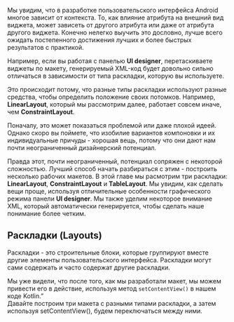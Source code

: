 Мы увидим, что в разработке пользовательского интерфейса Android многое зависит от контекста. То, как влияние атрибута на внешний вид виджета, может зависеть от другого атрибута или даже от атрибута другого виджета. Конечно нелегко выучить это дословно, лучше всего ожидать постепенного достижения лучших и более быстрых результатов с практикой.

Например, если вы работая с панелью **UI designer**, перетаскиваете виджеты по макету, генерируемый XML-код будет довольно сильно отличаться в зависимости от типа раскладки, которую вы используете.

Это происходит потому, что разные типы раскладки используют разные средства, чтобы определить положение своих потомков. Например, **LinearLayout**, который мы рассмотрим далее, работает совсем иначе, чем **ConstraintLayout**.

Поначалу, это может показаться проблемой или даже плохой идеей. Однако скоро вы поймете, что изобилие вариантов компоновки и их индивидуальные причуды - хорошая вещь, потому что они дают нам почти неограниченный дизайнерский потенциал. 

Правда этот, почти неограниченный, потенциал сопряжен с некоторой сложностью. Лучший способ начать разбираться с этим - построить несколько рабочих макетов. В этой главе мы расмотрим три раскладки: **LinearLayout**, **ConstraintLayout** и **TableLayout**. Мы увидим, как сделать вещи проще, используя отличительные особенности графического режима панели **UI designer**. Мы также уделим некоторое внимание XML, который автоматически генерируется, чтобы сделать наше понимание более четким.

## Раскладки (Layouts)
Раскладки - это строительные блоки, которые группируют вместе другие элементы пользовательского интерфейса. Раскладки могут сами содержать и часто содержат другие раскладки.

Мы уже видели, что после того, как мы разработали макет, мы можем привести его в действие, используя метод ```setContentView()``` в нашем коде Kotlin.”  
Давайте построим три макета с разными типами раскладки, а затем используя setContentView(), будем переключаться между ними.
